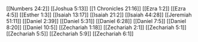 [[Numbers 24:2]]
[[Joshua 5:13]]
[[1 Chronicles 21:16]]
[[Ezra 1:2]]
[[Ezra 4:5]]
[[Esther 1:3]]
[[Isaiah 13:17]]
[[Isaiah 21:2]]
[[Isaiah 44:28]]
[[Jeremiah 51:11]]
[[Daniel 2:39]]
[[Daniel 5:31]]
[[Daniel 6:28]]
[[Daniel 7:5]]
[[Daniel 8:20]]
[[Daniel 10:5]]
[[Zechariah 1:18]]
[[Zechariah 2:1]]
[[Zechariah 5:1]]
[[Zechariah 5:5]]
[[Zechariah 5:9]]
[[Zechariah 6:1]]
